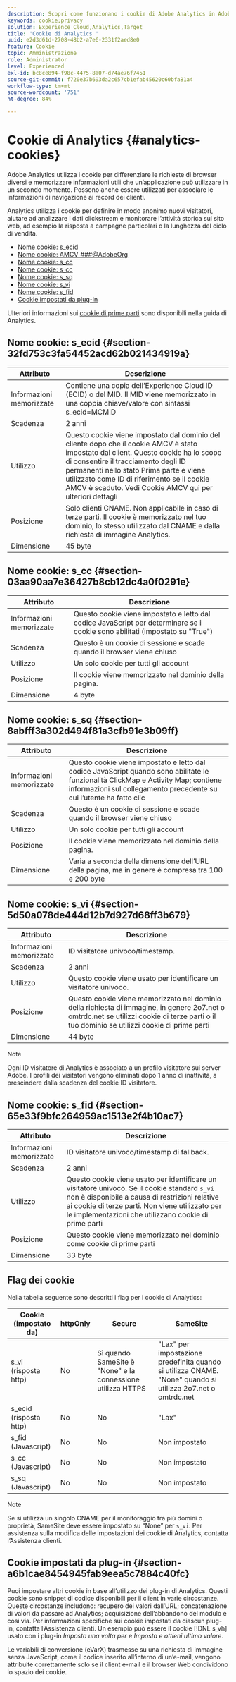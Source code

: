 ```yaml
---
description: Scopri come funzionano i cookie di Adobe Analytics in Adobe Experience Cloud.
keywords: cookie;privacy
solution: Experience Cloud,Analytics,Target
title: 'Cookie di Analytics '
uuid: e2d3d61d-2708-48b2-a7e6-2331f2aed8e0
feature: Cookie
topic: Amministrazione
role: Administrator
level: Experienced
exl-id: bc8ce894-f98c-4475-8a07-d74ae76f7451
source-git-commit: f720e37b693da2c657cb1efab45620c60bfa81a4
workflow-type: tm+mt
source-wordcount: '751'
ht-degree: 84%

---
```


# Cookie di Analytics {#analytics-cookies}

Adobe Analytics utilizza i cookie per differenziare le richieste di browser diversi e memorizzare informazioni utili che un’applicazione può utilizzare in un secondo momento. Possono anche essere utilizzati per associare le informazioni di navigazione ai record dei clienti.

Analytics utilizza i cookie per definire in modo anonimo nuovi visitatori, aiutare ad analizzare i dati clickstream e monitorare l’attività storica sul sito web, ad esempio la risposta a campagne particolari o la lunghezza del ciclo di vendita.

* [Nome cookie: s_ecid](../cookies/cookies-mc.md#section-32fd753c3fa54452acd62b021434919a)
* [Nome cookie: AMCV_###@AdobeOrg](../cookies/cookies-mc.md#section-a12aa2a9296940ae82d8921b381b8fb0)
* [Nome cookie: s_cc](../cookies/cookies-analytics.md#section-03aa90aa7e36427b8cb12dc4a0f0291e)
* [Nome cookie: s_cc](../cookies/cookies-analytics.md#section-03aa90aa7e36427b8cb12dc4a0f0291e)
* [Nome cookie: s_sq](../cookies/cookies-analytics.md#section-8abfff3a302d494f81a3cfb91e3b09ff)
* [Nome cookie: s_vi](../cookies/cookies-analytics.md#section-5d50a078de444d12b7d927d68ff3b679)
* [Nome cookie: s_fid](../cookies/cookies-analytics.md#section-65e33f9bfc264959ac1513e2f4b10ac7)
* [Cookie impostati da plug-in](../cookies/cookies-analytics.md#section-a6b1cae8454945fab9eea5c7884c40fc)

Ulteriori informazioni sui [cookie di prime parti](/help/interface/cookies/cookies-first-party.md) sono disponibili nella guida di Analytics.

## Nome cookie: s_ecid {#section-32fd753c3fa54452acd62b021434919a}

| Attributo | Descrizione |
|--- |--- |
| Informazioni memorizzate | Contiene una copia dell’Experience Cloud ID (ECID) o del MID. Il MID viene memorizzato in una coppia chiave/valore con sintassi s_ecid=MCMID | `<ECID>` |
| Scadenza | 2 anni |
| Utilizzo | Questo cookie viene impostato dal dominio del cliente dopo che il cookie AMCV è stato impostato dal client. Questo cookie ha lo scopo di consentire il tracciamento degli ID permanenti nello stato Prima parte e viene utilizzato come ID di riferimento se il cookie AMCV è scaduto. Vedi Cookie AMCV qui per ulteriori dettagli |
| Posizione | Solo clienti CNAME. Non applicabile in caso di terze parti. Il cookie è memorizzato nel tuo dominio, lo stesso utilizzato dal CNAME e dalla richiesta di immagine Analytics. |
| Dimensione | 45 byte |

## Nome cookie: s_cc {#section-03aa90aa7e36427b8cb12dc4a0f0291e}

| Attributo | Descrizione |
|--- |--- |
| Informazioni memorizzate | Questo cookie viene impostato e letto dal codice JavaScript per determinare se i cookie sono abilitati (impostato su &quot;True&quot;) |
| Scadenza | Questo è un cookie di sessione e scade quando il browser viene chiuso |
| Utilizzo | Un solo cookie per tutti gli account |
| Posizione | Il cookie viene memorizzato nel dominio della pagina. |
| Dimensione | 4 byte |

## Nome cookie: s_sq {#section-8abfff3a302d494f81a3cfb91e3b09ff}

| Attributo | Descrizione |
|--- |--- |
| Informazioni memorizzate | Questo cookie viene impostato e letto dal codice JavaScript quando sono abilitate le funzionalità ClickMap e Activity Map; contiene informazioni sul collegamento precedente su cui l’utente ha fatto clic |
| Scadenza | Questo è un cookie di sessione e scade quando il browser viene chiuso |
| Utilizzo | Un solo cookie per tutti gli account |
| Posizione | Il cookie viene memorizzato nel dominio della pagina. |
| Dimensione | Varia a seconda della dimensione dell’URL della pagina, ma in genere è compresa tra 100 e 200 byte |

## Nome cookie: s_vi {#section-5d50a078de444d12b7d927d68ff3b679}

| Attributo | Descrizione |
|--- |--- |
| Informazioni memorizzate | ID visitatore univoco/timestamp. |
| Scadenza | 2 anni |
| Utilizzo | Questo cookie viene usato per identificare un visitatore univoco. |
| Posizione | Questo cookie viene memorizzato nel dominio della richiesta di immagine, in genere 2o7.net o omtrdc.net se utilizzi cookie di terze parti o il tuo dominio se utilizzi cookie di prime parti |
| Dimensione | 44 byte |

>[!NOTE]
>
>Ogni ID visitatore di Analytics è associato a un profilo visitatore sui server Adobe. I profili dei visitatori vengono eliminati dopo 1 anno di inattività, a prescindere dalla scadenza del cookie ID visitatore.

## Nome cookie: s_fid {#section-65e33f9bfc264959ac1513e2f4b10ac7}

| Attributo | Descrizione |
|--- |--- |
| Informazioni memorizzate | ID visitatore univoco/timestamp di fallback. |
| Scadenza | 2 anni |
| Utilizzo | Questo cookie viene usato per identificare un visitatore univoco. Se il cookie standard `s_vi` non è disponibile a causa di restrizioni relative ai cookie di terze parti. Non viene utilizzato per le implementazioni che utilizzano cookie di prime parti |
| Posizione | Questo cookie viene memorizzato nel dominio come cookie di prime parti |
| Dimensione | 33 byte |

## Flag dei cookie

Nella tabella seguente sono descritti i flag per i cookie di Analytics:

| Cookie (impostato da) | httpOnly | Secure | SameSite |
|--- |--- |--- |--- |
| s_vi (risposta http) | No | Sì quando SameSite è &quot;None&quot; e la connessione utilizza HTTPS | &quot;Lax&quot; per impostazione predefinita quando si utilizza CNAME. &quot;None&quot; quando si utilizza 2o7.net o omtrdc.net |
| s_ecid (risposta http) | No | No | &quot;Lax&quot; |
| s_fid (Javascript) | No | No | Non impostato |
| s_cc (Javascript) | No | No | Non impostato |
| s_sq (Javascript) | No | No | Non impostato |

>[!NOTE]
>
>Se si utilizza un singolo CNAME per il monitoraggio tra più domini o proprietà, SameSite deve essere impostato su “None” per `s_vi`. Per assistenza sulla modifica delle impostazioni dei cookie di Analytics, contatta l’Assistenza clienti.

## Cookie impostati da plug-in {#section-a6b1cae8454945fab9eea5c7884c40fc}

Puoi impostare altri cookie in base all’utilizzo dei plug-in di Analytics. Questi cookie sono snippet di codice disponibili per il client in varie circostanze. Queste circostanze includono: recupero dei valori dall’URL; concatenazione di valori da passare ad Analytics; acquisizione dell’abbandono del modulo e così via. Per informazioni specifiche sui cookie impostati da ciascun plug-in, contatta l’Assistenza clienti. Un esempio può essere il cookie [!DNL s_vh] usato con i plug-in *Imposta una volta per* e *Imposta e ottieni ultimo valore*.

Le variabili di conversione (eVarX) trasmesse su una richiesta di immagine senza JavaScript, come il codice inserito all’interno di un’e-mail, vengono attribuite correttamente solo se il client e-mail e il browser Web condividono lo spazio dei cookie.
